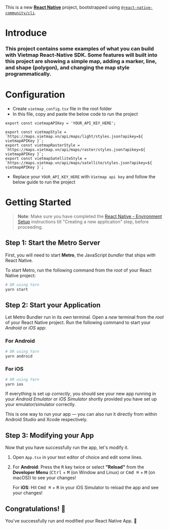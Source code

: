 This is a new [**React Native**](https://reactnative.dev) project, bootstrapped using [`@react-native-community/cli`](https://github.com/react-native-community/cli).
# Introduce
### This project contains some examples of what you can build with Vietmap React-Native SDK. Some features will built into this project are showing a simple map, adding a marker, line, and shape (polygon), and changing the map style programmatically.
# Configuration
- Create `vietmap_config.tsx` file in the root folder
- In this file, copy and paste the below code to run the project
```tsx
export const vietmapAPIKey = 'YOUR_API_KEY_HERE';

export const vietmapStyle = `https://maps.vietmap.vn/api/maps/light/styles.json?apikey=${ vietmapAPIKey }`;
export const vietmapRasterStyle = `https://maps.vietmap.vn/api/maps/raster/styles.json?apikey=${ vietmapAPIKey }`;
export const vietmapSatelliteStyle = `https://maps.vietmap.vn/api/maps/satellite/styles.json?apikey=${ vietmapAPIKey }`;

```
- Replace your `YOUR_API_KEY_HERE` with `Vietmap api key`  and follow the below guide to run the project
# Getting Started

>**Note**: Make sure you have completed the [React Native - Environment Setup](https://reactnative.dev/docs/environment-setup) instructions till "Creating a new application" step, before proceeding.

## Step 1: Start the Metro Server

First, you will need to start **Metro**, the JavaScript _bundler_ that ships _with_ React Native.

To start Metro, run the following command from the _root_ of your React Native project:

```bash 
# OR using Yarn
yarn start
```

## Step 2: Start your Application

Let Metro Bundler run in its _own_ terminal. Open a _new_ terminal from the _root_ of your React Native project. Run the following command to start your _Android_ or _iOS_ app:

### For Android

```bash
# OR using Yarn
yarn android
```

### For iOS

```bash
# OR using Yarn
yarn ios
```

If everything is set up _correctly_, you should see your new app running in your _Android Emulator_ or _iOS Simulator_ shortly provided you have set up your emulator/simulator correctly.

This is one way to run your app — you can also run it directly from within Android Studio and Xcode respectively.

## Step 3: Modifying your App

Now that you have successfully run the app, let's modify it.

1. Open `App.tsx` in your text editor of choice and edit some lines.
2. For **Android**: Press the <kbd>R</kbd> key twice or select **"Reload"** from the **Developer Menu** (<kbd>Ctrl</kbd> + <kbd>M</kbd> (on Window and Linux) or <kbd>Cmd ⌘</kbd> + <kbd>M</kbd> (on macOS)) to see your changes!

   For **iOS**: Hit <kbd>Cmd ⌘</kbd> + <kbd>R</kbd> in your iOS Simulator to reload the app and see your changes!

## Congratulations! :tada:

You've successfully run and modified your React Native App. :partying_face:
 

